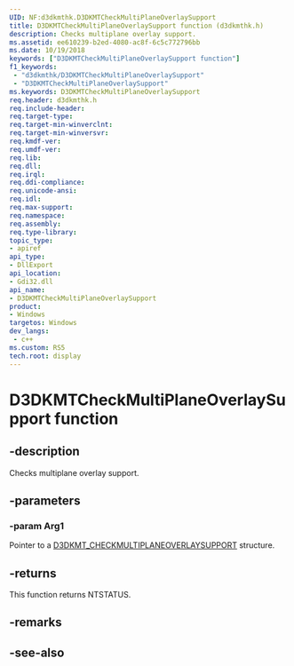 ```yaml
---
UID: NF:d3dkmthk.D3DKMTCheckMultiPlaneOverlaySupport
title: D3DKMTCheckMultiPlaneOverlaySupport function (d3dkmthk.h)
description: Checks multiplane overlay support.
ms.assetid: ee610239-b2ed-4080-ac8f-6c5c772796bb
ms.date: 10/19/2018
keywords: ["D3DKMTCheckMultiPlaneOverlaySupport function"]
f1_keywords:
 - "d3dkmthk/D3DKMTCheckMultiPlaneOverlaySupport"
 - "D3DKMTCheckMultiPlaneOverlaySupport"
ms.keywords: D3DKMTCheckMultiPlaneOverlaySupport
req.header: d3dkmthk.h
req.include-header:
req.target-type:
req.target-min-winverclnt:
req.target-min-winversvr:
req.kmdf-ver:
req.umdf-ver:
req.lib:
req.dll:
req.irql: 
req.ddi-compliance:
req.unicode-ansi:
req.idl:
req.max-support:
req.namespace:
req.assembly:
req.type-library: 
topic_type: 
- apiref
api_type: 
- DllExport
api_location: 
- Gdi32.dll
api_name: 
- D3DKMTCheckMultiPlaneOverlaySupport
product:
- Windows
targetos: Windows
dev_langs:
 - c++
ms.custom: RS5
tech.root: display
---
```


# D3DKMTCheckMultiPlaneOverlaySupport function


## -description

Checks multiplane overlay support.

## -parameters

### -param Arg1

Pointer to a [D3DKMT_CHECKMULTIPLANEOVERLAYSUPPORT](ns-d3dkmthk-_d3dkmt_checkmultiplaneoverlaysupport.md) structure.

## -returns

This function returns NTSTATUS.

## -remarks

## -see-also
